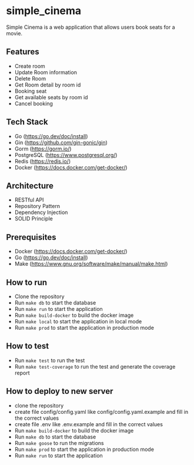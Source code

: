 # simple_cinema

Simple Cinema is a web application that allows users book seats for a movie.

## Features
- Create room
- Update Room information
- Delete Room
- Get Room detail by room id
- Booking seat
- Get available seats by room id
- Cancel booking

## Tech Stack
- Go (https://go.dev/doc/install)
- Gin (https://github.com/gin-gonic/gin)
- Gorm (https://gorm.io/)
- PostgreSQL (https://www.postgresql.org/)
- Redis (https://redis.io/)
- Docker (https://docs.docker.com/get-docker/)

## Architecture
- RESTful API
- Repository Pattern
- Dependency Injection
- SOLID Principle

## Prerequisites
- Docker (https://docs.docker.com/get-docker/)
- Go (https://go.dev/doc/install)
- Make (https://www.gnu.org/software/make/manual/make.html)

## How to run
- Clone the repository
- Run `make db` to start the database
- Run `make run` to start the application
- Run `make build-docker` to build the docker image
- Run `make local` to start the application in local mode
- Run `make prod` to start the application in production mode

## How to test
- Run `make test` to run the test
- Run `make test-coverage` to run the test and generate the coverage report

## How to deploy to new server
- clone the repository
- create file config/config.yaml like config/config.yaml.example and fill in the correct values
- create file .env like .env.example and fill in the correct values
- Run `make build-docker` to build the docker image
- Run `make db` to start the database
- Run `make goose` to run the migrations
- Run `make prod` to start the application in production mode
- Run `make run` to start the application

